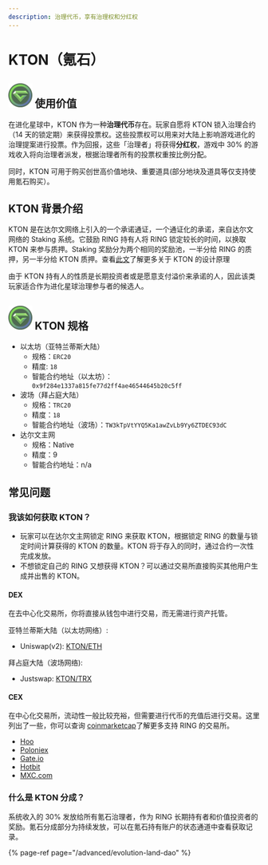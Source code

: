 ```yaml
---
description: 治理代币，享有治理权和分红权
---
```


# KTON（氪石）

## ![KTON](../../.gitbook/assets/ktonicon.png) 使用价值

在进化星球中，KTON 作为一种**治理代币**存在。玩家自愿将 KTON 锁入治理合约（14 天的锁定期）来获得投票权。这些投票权可以用来对大陆上影响游戏进化的治理提案进行投票。作为回报，这些「治理者」将获得**分红权**，游戏中 30% 的游戏收入将向治理者派发，根据治理者所有的投票权重按比例分配。

同时，KTON 可用于购买创世高价值地块、重要道具(部分地块及道具等仅支持使用氪石购买）。

## KTON 背景介绍

KTON 是在达尔文网络上引入的一个承诺通证，一个通证化的承诺，来自达尔文网络的 Staking 系统。它鼓励 RING 持有人将 RING 锁定较长的时间，以换取 KTON 来参与质押。Staking 奖励分为两个相同的奖励池，一半分给 RING 的质押，另一半分给 KTON 质押。查看[此文](https://darwinianetwork.medium.com/darwinia-commitment-token-kton-861e2df1b4cb)了解更多关于 KTON 的设计原理

由于 KTON 持有人的性质是长期投资者或是愿意支付溢价来承诺的人，因此该类玩家适合作为进化星球治理参与者的候选人。

## ![KTON](../../.gitbook/assets/ktonicon.png) KTON 规格

* 以太坊（亚特兰蒂斯大陆）
  * 规格：`ERC20`
  * 精度: `18`
  * 智能合约地址（以太坊）：`0x9f284e1337a815fe77d2ff4ae46544645b20c5ff`
* 波场（拜占庭大陆）
  * 规格：`TRC20`
  * 精度：`18`
  * 智能合约地址（波场）：`TW3kTpVtYYQ5Ka1awZvLb9Yy6ZTDEC93dC`
* 达尔文主网
  * 规格：Native
  * 精度：9
  * 智能合约地址：n/a

## 常见问题

### 我该如何获取 KTON？

* 玩家可以在达尔文主网锁定 RING 来获取 KTON，根据锁定 RING 的数量与锁定时间计算获得的 KTON 的数量。KTON 将于存入的同时，通过合约一次性完成发放。
* 不想锁定自己的 RING 又想获得 KTON？可以通过交易所直接购买其他用户生成并出售的 KTON。

#### DEX

在去中心化交易所，你将直接从钱包中进行交易，而无需进行资产托管。

亚特兰蒂斯大陆（以太坊网络）:

* Uniswap\(v2\): [KTON/ETH](https://app.uniswap.org/#/swap?outputCurrency=0x9f284e1337a815fe77d2ff4ae46544645b20c5ff)

拜占庭大陆（波场网络):

* Justswap: [KTON/TRX](https://justswap.io/#/scan/detail/trx/TW3kTpVtYYQ5Ka1awZvLb9Yy6ZTDEC93dC)

#### CEX

在中心化交易所，流动性一般比较充裕，但需要进行代币的充值后进行交易。这里列出了一些，你可以查询 [coinmarketcap](https://coinmarketcap.com/currencies/darwinia-commitment-token/markets/)了解更多支持 RING 的交易所。

* [Hoo](https://hoo.com/spot/kton-eth)
* [Poloniex](https://poloniex.com/exchange#usdt_kton)
* [Gate.io](https://gate.io/trade/kton_usdt)
* [Hotbit](https://www.hotbit.io/exchange?symbol=KTON_BTC)
* [MXC.com](https://www.mxc.com/trade/easy#KTON_ETH)

### 什么是 KTON 分成？

系统收入的 30% 发放给所有氪石治理者，作为 RING 长期持有者和价值投资者的奖励。氪石分成部分为持续发放，可以在氪石持有账户的状态通道中查看获取记录。

{% page-ref page="/advanced/evolution-land-dao" %}

